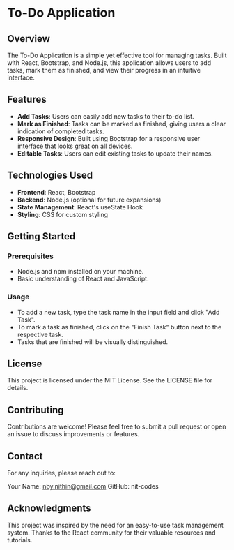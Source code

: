 # To-Do Application

## Overview
The To-Do Application is a simple yet effective tool for managing tasks. Built with React, Bootstrap, and Node.js, this application allows users to add tasks, mark them as finished, and view their progress in an intuitive interface.

## Features
- **Add Tasks**: Users can easily add new tasks to their to-do list.
- **Mark as Finished**: Tasks can be marked as finished, giving users a clear indication of completed tasks.
- **Responsive Design**: Built using Bootstrap for a responsive user interface that looks great on all devices.
- **Editable Tasks**: Users can edit existing tasks to update their names.

## Technologies Used
- **Frontend**: React, Bootstrap
- **Backend**: Node.js (optional for future expansions)
- **State Management**: React's useState Hook
- **Styling**: CSS for custom styling

## Getting Started

### Prerequisites
- Node.js and npm installed on your machine.
- Basic understanding of React and JavaScript.


### Usage
- To add a new task, type the task name in the input field and click "Add Task".
- To mark a task as finished, click on the "Finish Task" button next to the respective task.
- Tasks that are finished will be visually distinguished.

## License
This project is licensed under the MIT License. See the LICENSE file for details.

## Contributing
Contributions are welcome! Please feel free to submit a pull request or open an issue to discuss improvements or features.

## Contact
For any inquiries, please reach out to:

Your Name: nby.nithin@gmail.com
GitHub: nit-codes

## Acknowledgments
This project was inspired by the need for an easy-to-use task management system.
Thanks to the React community for their valuable resources and tutorials.